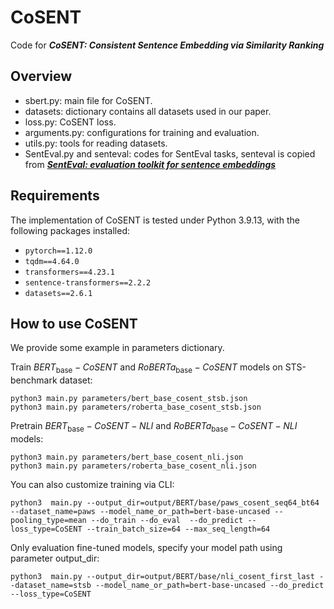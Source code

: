 # CoSENT

Code for ***CoSENT: Consistent Sentence Embedding via Similarity Ranking***

## Overview
- sbert.py: main file for CoSENT.
- datasets: dictionary contains all datasets used in our paper.
- loss.py: CoSENT loss.
- arguments.py: configurations for training and evaluation.
- utils.py: tools for reading datasets.
- SentEval.py and senteval: codes for SentEval tasks, senteval is copied from ***[SentEval: evaluation toolkit for sentence embeddings](https://github.com/facebookresearch/SentEval#senteval-evaluation-toolkit-for-sentence-embeddings)***


## Requirements
The implementation of CoSENT is tested under Python 3.9.13, with the following packages installed:
* `pytorch==1.12.0`
* `tqdm==4.64.0`
* `transformers==4.23.1`
* `sentence-transformers==2.2.2`
* `datasets==2.6.1`

## How to use CoSENT
We provide some example in parameters dictionary. 

Train $BERT{_\mathrm{base}}-CoSENT$ and $RoBERTa{_\mathrm{base}}-CoSENT$ models on STS-benchmark dataset:

```
python3 main.py parameters/bert_base_cosent_stsb.json
python3 main.py parameters/roberta_base_cosent_stsb.json
```

Pretrain $BERT{_\mathrm{base}}-CoSENT-NLI$ and $RoBERTa{_\mathrm{base}}-CoSENT-NLI$ models:

```
python3 main.py parameters/bert_base_cosent_nli.json
python3 main.py parameters/roberta_base_cosent_nli.json
```

You can also customize training via CLI:
```
python3  main.py --output_dir=output/BERT/base/paws_cosent_seq64_bt64 --dataset_name=paws --model_name_or_path=bert-base-uncased --pooling_type=mean --do_train --do_eval  --do_predict --loss_type=CoSENT --train_batch_size=64 --max_seq_length=64
```

Only evaluation fine-tuned models, specify your model path using parameter output_dir:
```
python3  main.py --output_dir=output/BERT/base/nli_cosent_first_last --dataset_name=stsb --model_name_or_path=bert-base-uncased --do_predict --loss_type=CoSENT
```

